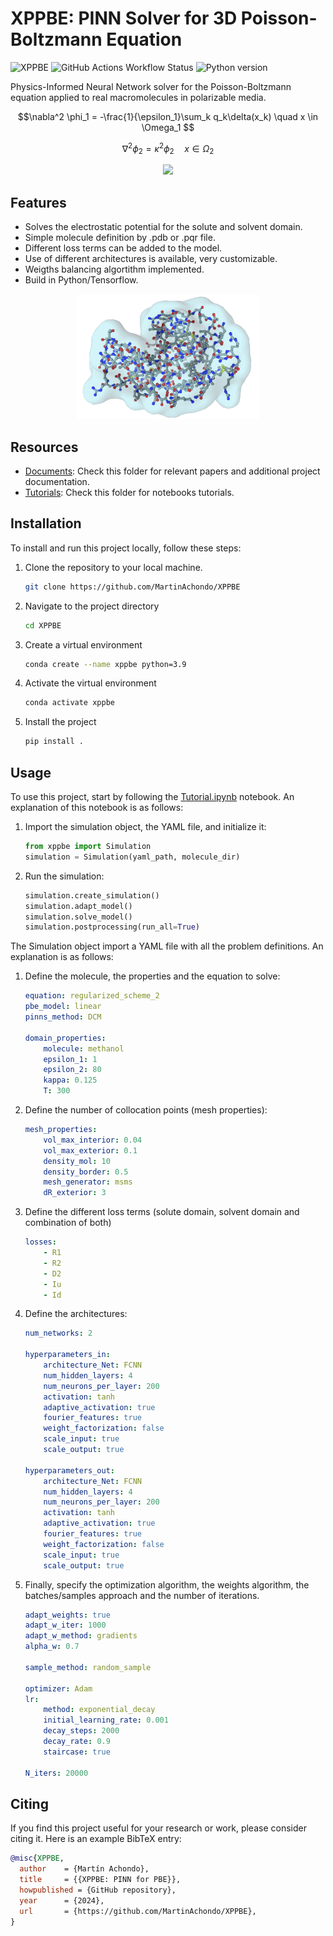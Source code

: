 
# XPPBE: PINN Solver for 3D Poisson-Boltzmann Equation 

![XPPBE](https://img.shields.io/badge/dynamic/toml?label=XPPBE&url=https%3A%2F%2Fraw.githubusercontent.com%2FMartinAchondo%2FXPPBE%2Fmaster%2Fpyproject.toml&query=%24.project.version&prefix=version%20&color=blue&logo=moleculer&logoColor=white)
![GitHub Actions Workflow Status](https://img.shields.io/github/actions/workflow/status/MartinAchondo/XPPBE/.github%2Fworkflows%2FCI.yml)
![Python version](https://img.shields.io/badge/dynamic/toml?url=https%3A%2F%2Fraw.githubusercontent.com%2FMartinAchondo%2FXPPBE%2Fmaster%2Fpyproject.toml&query=%24.project%5B'requires-python'%5D&logo=python&label=python&color=lightgrey)


Physics-Informed Neural Network solver for the Poisson-Boltzmann equation applied to real macromolecules in polarizable media.

$$\nabla^2 \phi_1 = -\frac{1}{\epsilon_1}\sum_k q_k\delta(x_k) \quad x \in \Omega_1 $$

$$\nabla^2 \phi_2 = \kappa^2\phi_2 \quad x \in \Omega_2 $$


<!-- <p align="center">
  <img height="200" src="img/Implicit-solvent-tr.png">
</p> -->

<p align="center">
<picture>
    <source media="(prefers-color-scheme: dark)" srcset="img/Implicit-solvent-tr.png">
    <source media="(prefers-color-scheme: light)" srcset="img/Implicit-solvent.png">
    <img height="200" src="https://user-images.githubusercontent.com/25423296/163456779-a8556205-d0a5-45e2-ac17-42d089e3c3f8.png">
</picture>
</p>

## Features

- Solves the electrostatic potential for the solute and solvent domain.
- Simple molecule definition by .pdb or .pqr file.
- Different loss terms can be added to the model.
- Use of different architectures is available, very customizable.
- Weigths balancing algortithm implemented.
- Build in Python/Tensorflow.

<p align="center">
  <img height="200" src="img/molecule.png">
</p>


## Resources

- [Documents](./documents/): Check this folder for relevant papers and additional project documentation.
- [Tutorials](./notebooks/tutorials/): Check this folder for notebooks tutorials.

## Installation

To install and run this project locally, follow these steps:

1. Clone the repository to your local machine.

   ```bash
   git clone https://github.com/MartinAchondo/XPPBE
   ```
2. Navigate to the project directory
   ```bash
   cd XPPBE
   ```
3. Create a virtual environment
   ```bash
   conda create --name xppbe python=3.9
   ```
4. Activate the virtual environment
   ```bash
   conda activate xppbe
   ```
5. Install the project
    ```bash
   pip install .
    ```

## Usage
To use this project, start by following the [Tutorial.ipynb](./tutorials/tutorial.ipynb) notebook. An explanation of this notebook is as follows:

1. Import the simulation object, the YAML file, and initialize it:
    ```py
    from xppbe import Simulation
    simulation = Simulation(yaml_path, molecule_dir)
    ```
2. Run the simulation:
    ```py
    simulation.create_simulation()
    simulation.adapt_model()
    simulation.solve_model()
    simulation.postprocessing(run_all=True)
    ```
The Simulation object import a YAML file with all the problem definitions. An explanation is as follows:

1. Define the molecule, the properties and the equation to solve:
    ```yaml
    equation: regularized_scheme_2
    pbe_model: linear
    pinns_method: DCM

    domain_properties:
        molecule: methanol
        epsilon_1: 1
        epsilon_2: 80
        kappa: 0.125
        T: 300
    ```     
2. Define the number of collocation points (mesh properties):
    ```yaml
    mesh_properties:
        vol_max_interior: 0.04
        vol_max_exterior: 0.1
        density_mol: 10
        density_border: 0.5
        mesh_generator: msms
        dR_exterior: 3
    ```

3. Define the different loss terms (solute domain, solvent domain and combination of both)
    ```yaml
    losses:
        - R1
        - R2
        - D2
        - Iu
        - Id
    ```
4. Define the architectures:
    ```yaml
    num_networks: 2

    hyperparameters_in:
        architecture_Net: FCNN
        num_hidden_layers: 4
        num_neurons_per_layer: 200
        activation: tanh
        adaptive_activation: true
        fourier_features: true
        weight_factorization: false
        scale_input: true
        scale_output: true

    hyperparameters_out:
        architecture_Net: FCNN
        num_hidden_layers: 4
        num_neurons_per_layer: 200
        activation: tanh
        adaptive_activation: true
        fourier_features: true
        weight_factorization: false
        scale_input: true
        scale_output: true
    ```

5. Finally, specify the optimization algorithm, the weights algorithm, the batches/samples approach and the number of iterations.
    ```yaml
    adapt_weights: true
    adapt_w_iter: 1000
    adapt_w_method: gradients
    alpha_w: 0.7         

    sample_method: random_sample
    
    optimizer: Adam
    lr:
        method: exponential_decay
        initial_learning_rate: 0.001
        decay_steps: 2000
        decay_rate: 0.9
        staircase: true

    N_iters: 20000
    ```

## Citing

If you find this project useful for your research or work, please consider citing it. Here is an example BibTeX entry:

```bibtex
@misc{XPPBE,
  author    = {Martín Achondo},
  title     = {{XPPBE: PINN for PBE}},
  howpublished = {GitHub repository},
  year      = {2024},
  url       = {https://github.com/MartinAchondo/XPPBE},
}
```
